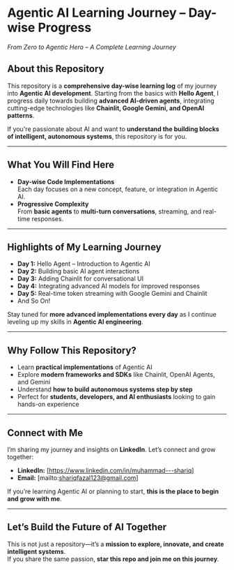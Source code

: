 # Agentic AI Learning Journey – Day-wise Progress  
*From Zero to Agentic Hero – A Complete Learning Journey*

## About this Repository
This repository is a **comprehensive day-wise learning log** of my journey into **Agentic AI development**. Starting from the basics with **Hello Agent**, I progress daily towards building **advanced AI-driven agents**, integrating cutting-edge technologies like **Chainlit, Google Gemini, and OpenAI patterns**.

If you're passionate about AI and want to **understand the building blocks of intelligent, autonomous systems**, this repository is for you.

---

## What You Will Find Here
- **Day-wise Code Implementations**  
  Each day focuses on a new concept, feature, or integration in Agentic AI.   
- **Progressive Complexity**  
  From **basic agents** to **multi-turn conversations**, streaming, and real-time responses.  

---

## Highlights of My Learning Journey
- **Day 1:** Hello Agent – Introduction to Agentic AI  
- **Day 2:** Building basic AI agent interactions  
- **Day 3:** Adding Chainlit for conversational UI  
- **Day 4:** Integrating advanced AI models for improved responses  
- **Day 5:** Real-time token streaming with Google Gemini and Chainlit
- And So On!

Stay tuned for **more advanced implementations every day** as I continue leveling up my skills in **Agentic AI engineering**.

---

## Why Follow This Repository?
- Learn **practical implementations** of Agentic AI  
- Explore **modern frameworks and SDKs** like Chainlit, OpenAI Agents, and Gemini  
- Understand **how to build autonomous systems step by step**  
- Perfect for **students, developers, and AI enthusiasts** looking to gain hands-on experience  

---

## Connect with Me
I’m sharing my journey and insights on **LinkedIn**. Let’s connect and grow together:  
- **LinkedIn:** [https://www.linkedin.com/in/muhammad---shariq]  
- **Email:** [mailto:shariqfazal123@gmail.com]  

If you’re learning Agentic AI or planning to start, **this is the place to begin and grow with me**.

---

## Let’s Build the Future of AI Together
This is not just a repository—it’s a **mission to explore, innovate, and create intelligent systems**.  
If you share the same passion, **star this repo and join me on this journey**.
